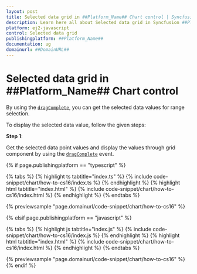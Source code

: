 ```yaml
---
layout: post
title: Selected data grid in ##Platform_Name## Chart control | Syncfusion
description: Learn here all about Selected data grid in Syncfusion ##Platform_Name## Chart control of Syncfusion Essential JS 2 and more.
platform: ej2-javascript
control: Selected data grid 
publishingplatform: ##Platform_Name##
documentation: ug
domainurl: ##DomainURL##
---
```


# Selected data grid in ##Platform_Name## Chart control

By using the [`dragComplete`](../../api/chart/chartModel/#dragcomplete), you can get the selected data values for range selection.

To display the selected data value, follow the given steps:

**Step 1**:

Get the selected data point values and display the values through grid component by using the [`dragComplete`](../../api/chart/chartModel/#dragcomplete) event.

{% if page.publishingplatform == "typescript" %}

 {% tabs %}
{% highlight ts tabtitle="index.ts" %}
{% include code-snippet/chart/how-to-cs16/index.ts %}
{% endhighlight %}
{% highlight html tabtitle="index.html" %}
{% include code-snippet/chart/how-to-cs16/index.html %}
{% endhighlight %}
{% endtabs %}
        
{% previewsample "page.domainurl/code-snippet/chart/how-to-cs16" %}

{% elsif page.publishingplatform == "javascript" %}

{% tabs %}
{% highlight js tabtitle="index.js" %}
{% include code-snippet/chart/how-to-cs16/index.js %}
{% endhighlight %}
{% highlight html tabtitle="index.html" %}
{% include code-snippet/chart/how-to-cs16/index.html %}
{% endhighlight %}
{% endtabs %}

{% previewsample "page.domainurl/code-snippet/chart/how-to-cs16" %}
{% endif %}